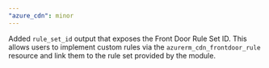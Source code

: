 ```yaml
---
"azure_cdn": minor
---
```


Added `rule_set_id` output that exposes the Front Door Rule Set ID. This allows users to implement custom rules via the `azurerm_cdn_frontdoor_rule` resource and link them to the rule set provided by the module.
